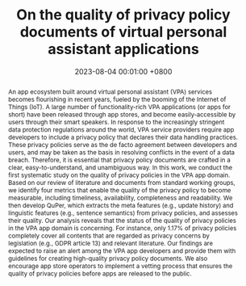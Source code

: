 ---
title:          "On the quality of privacy policy documents of virtual personal assistant applications"
date:           2023-08-04 00:01:00 +0800
selected:       false
pub:            "The 24th Privacy Enhancing Technologies Symposium"
pub_date:       "2024"
abstract: >-
  An app ecosystem built around virtual personal assistant (VPA) services becomes flourishing in recent years, fueled by the booming of the Internet of Things (IoT). A large number of functionality-rich VPA applications (or apps for short) have been released through app stores, and become easily-accessible by users through their smart speakers. In response to the increasingly stringent data protection regulations around the world, VPA service providers require app developers to include a privacy policy that declares their data handling practices. These privacy policies serve as the de facto agreement between developers and users, and may be taken as the basis in resolving conflicts in the event of a data breach. Therefore, it is essential that privacy policy documents are crafted in a clear, easy-to-understand, and unambiguous way. In this work, we conduct the first systematic study on the quality of privacy policies in the VPA app domain. Based on our review of literature and documents from standard working groups, we identify four metrics that enable the quality of the privacy policy to become measurable, including timeliness, availability, completeness and readability. We then develop QuPer, which extracts the meta features (e.g., update history) and linguistic features (e.g., sentence semantics) from privacy policies, and assesses their quality. Our analysis reveals that the status of the quality of privacy policies in the VPA app domain is concerning. For instance, only 1.17% of privacy policies completely cover all contents that are regarded as privacy concerns by legislation (e.g., GDPR article 13) and relevant literature. Our findings are expected to raise an alert among the VPA app developers and provide them with guidelines for creating high-quality privacy policy documents. We also encourage app store operators to implement a vetting process that ensures the quality of privacy policies before apps are released to the public.
cover:          /assets/images/covers/pets'24.jpg
authors:
- <strong>Chuan Yan</strong>
- Fuman Xie
- Mark Huasong Meng
- Yanjun Zhang
- Guangdong Bai*
links:
  Paper: https://petsymposium.org/popets/2024/popets-2024-0028.pdf
---
